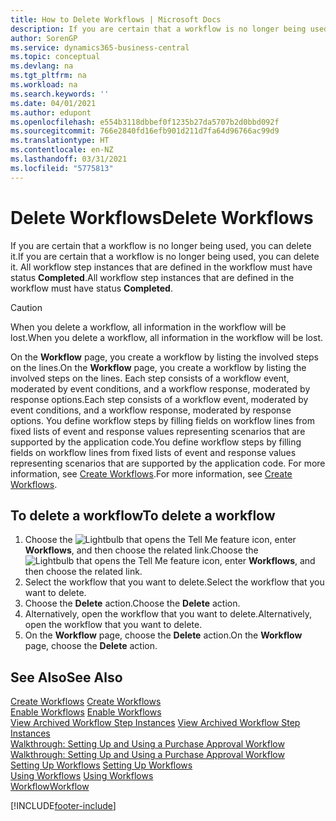 ```yaml
---
title: How to Delete Workflows | Microsoft Docs
description: If you are certain that a workflow is no longer being used, you can delete it. All workflow step instances that are defined in the workflow must have status **Completed**.
author: SorenGP
ms.service: dynamics365-business-central
ms.topic: conceptual
ms.devlang: na
ms.tgt_pltfrm: na
ms.workload: na
ms.search.keywords: ''
ms.date: 04/01/2021
ms.author: edupont
ms.openlocfilehash: e554b3118dbbef0f1235b27da5707b2d0bbd092f
ms.sourcegitcommit: 766e2840fd16efb901d211d7fa64d96766ac99d9
ms.translationtype: HT
ms.contentlocale: en-NZ
ms.lasthandoff: 03/31/2021
ms.locfileid: "5775813"
---
```

# <a name="delete-workflows"></a><span data-ttu-id="c8645-104">Delete Workflows</span><span class="sxs-lookup"><span data-stu-id="c8645-104">Delete Workflows</span></span>
<span data-ttu-id="c8645-105">If you are certain that a workflow is no longer being used, you can delete it.</span><span class="sxs-lookup"><span data-stu-id="c8645-105">If you are certain that a workflow is no longer being used, you can delete it.</span></span> <span data-ttu-id="c8645-106">All workflow step instances that are defined in the workflow must have status **Completed**.</span><span class="sxs-lookup"><span data-stu-id="c8645-106">All workflow step instances that are defined in the workflow must have status **Completed**.</span></span>  

> [!CAUTION]  
>  <span data-ttu-id="c8645-107">When you delete a workflow, all information in the workflow will be lost.</span><span class="sxs-lookup"><span data-stu-id="c8645-107">When you delete a workflow, all information in the workflow will be lost.</span></span>  

 <span data-ttu-id="c8645-108">On the **Workflow** page, you create a workflow by listing the involved steps on the lines.</span><span class="sxs-lookup"><span data-stu-id="c8645-108">On the **Workflow** page, you create a workflow by listing the involved steps on the lines.</span></span> <span data-ttu-id="c8645-109">Each step consists of a workflow event, moderated by event conditions, and a workflow response, moderated by response options.</span><span class="sxs-lookup"><span data-stu-id="c8645-109">Each step consists of a workflow event, moderated by event conditions, and a workflow response, moderated by response options.</span></span> <span data-ttu-id="c8645-110">You define workflow steps by filling fields on workflow lines from fixed lists of event and response values representing scenarios that are supported by the application code.</span><span class="sxs-lookup"><span data-stu-id="c8645-110">You define workflow steps by filling fields on workflow lines from fixed lists of event and response values representing scenarios that are supported by the application code.</span></span> <span data-ttu-id="c8645-111">For more information, see [Create Workflows](across-how-to-create-workflows.md).</span><span class="sxs-lookup"><span data-stu-id="c8645-111">For more information, see [Create Workflows](across-how-to-create-workflows.md).</span></span>  

## <a name="to-delete-a-workflow"></a><span data-ttu-id="c8645-112">To delete a workflow</span><span class="sxs-lookup"><span data-stu-id="c8645-112">To delete a workflow</span></span>  
1.  <span data-ttu-id="c8645-113">Choose the ![Lightbulb that opens the Tell Me feature](media/ui-search/search_small.png "Tell me what you want to do") icon, enter **Workflows**, and then choose the related link.</span><span class="sxs-lookup"><span data-stu-id="c8645-113">Choose the ![Lightbulb that opens the Tell Me feature](media/ui-search/search_small.png "Tell me what you want to do") icon, enter **Workflows**, and then choose the related link.</span></span>  
2.  <span data-ttu-id="c8645-114">Select the workflow that you want to delete.</span><span class="sxs-lookup"><span data-stu-id="c8645-114">Select the workflow that you want to delete.</span></span>  
3.  <span data-ttu-id="c8645-115">Choose the **Delete** action.</span><span class="sxs-lookup"><span data-stu-id="c8645-115">Choose the **Delete** action.</span></span>  
4.  <span data-ttu-id="c8645-116">Alternatively, open the workflow that you want to delete.</span><span class="sxs-lookup"><span data-stu-id="c8645-116">Alternatively, open the workflow that you want to delete.</span></span>  
5.  <span data-ttu-id="c8645-117">On the **Workflow** page, choose the **Delete** action.</span><span class="sxs-lookup"><span data-stu-id="c8645-117">On the **Workflow** page, choose the **Delete** action.</span></span>  

## <a name="see-also"></a><span data-ttu-id="c8645-118">See Also</span><span class="sxs-lookup"><span data-stu-id="c8645-118">See Also</span></span>  
 <span data-ttu-id="c8645-119">[Create Workflows](across-how-to-create-workflows.md) </span><span class="sxs-lookup"><span data-stu-id="c8645-119">[Create Workflows](across-how-to-create-workflows.md) </span></span>  
 <span data-ttu-id="c8645-120">[Enable Workflows](across-how-to-enable-workflows.md) </span><span class="sxs-lookup"><span data-stu-id="c8645-120">[Enable Workflows](across-how-to-enable-workflows.md) </span></span>  
 <span data-ttu-id="c8645-121">[View Archived Workflow Step Instances](across-how-to-view-archived-workflow-step-instances.md) </span><span class="sxs-lookup"><span data-stu-id="c8645-121">[View Archived Workflow Step Instances](across-how-to-view-archived-workflow-step-instances.md) </span></span>  
 <span data-ttu-id="c8645-122">[Walkthrough: Setting Up and Using a Purchase Approval Workflow](walkthrough-setting-up-and-using-a-purchase-approval-workflow.md) </span><span class="sxs-lookup"><span data-stu-id="c8645-122">[Walkthrough: Setting Up and Using a Purchase Approval Workflow](walkthrough-setting-up-and-using-a-purchase-approval-workflow.md) </span></span>  
 <span data-ttu-id="c8645-123">[Setting Up Workflows](across-set-up-workflows.md) </span><span class="sxs-lookup"><span data-stu-id="c8645-123">[Setting Up Workflows](across-set-up-workflows.md) </span></span>  
 <span data-ttu-id="c8645-124">[Using Workflows](across-use-workflows.md) </span><span class="sxs-lookup"><span data-stu-id="c8645-124">[Using Workflows](across-use-workflows.md) </span></span>  
 [<span data-ttu-id="c8645-125">Workflow</span><span class="sxs-lookup"><span data-stu-id="c8645-125">Workflow</span></span>](across-workflow.md)   


[!INCLUDE[footer-include](includes/footer-banner.md)]